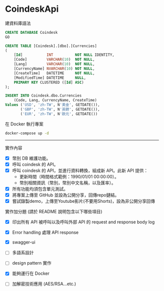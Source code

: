 # CoindeskApi

建資料庫語法

```sql
CREATE DATABASE Coindesk
GO

CREATE TABLE [Coindesk].[dbo].[Currencies]
(
    [Id]           INT          NOT NULL IDENTITY,
    [Code]         VARCHAR(10)  NOT NULL,
    [Lang]         VARCHAR(10)  NOT NULL,
    [CurrencyName] NVARCHAR(10) NOT NULL,
    [CreateTime]   DATETIME     NOT NULL,
    [ModifiedTime] DATETIME     NULL,
    PRIMARY KEY CLUSTERED ([Id] ASC)
);

INSERT INTO Coindesk.dbo.Currencies
    (Code, Lang, CurrencyName, CreateTime)
Values ('USD', 'zh-TW', N'美金', GETDATE()),
       ('GBP', 'zh-TW', N'英鎊', GETDATE()),
       ('EUR', 'zh-TW', N'歐元', GETDATE())
```

在 Docker 執行專案
```bash
docker-compose up -d
```

---

實作內容  
- [x] 幣別 DB 維護功能。
- [x] 呼叫 coindesk 的 API。
- [x] 呼叫 coindesk 的 API，並進行資料轉換，組成新 API。此新 API 提供：
  - 更新時間（時間格式範例：1990/01/01 00:00:00）。
  - 幣別相關資訊（幣別，幣別中文名稱，以及匯率）。
- [x] 所有功能均須包含單元測試。
- [x] 將專案上傳至 GitHub 並設為公開分享，回傳repo鏈結。
- [x] 嘗試錄製demo，上傳至Youtube影片(不要用Shorts)，設為非公開分享回傳

實作加分題 (請於 README 說明包含以下哪些項目)  
- [x] 印出所有 API 被呼叫以及呼叫外部 API 的 request and response  body log
- [x] Error handling 處理 API response
- [x] swagger-ui
- [ ] 多語系設計
- [ ] design pattern 實作
- [x] 能夠運行在 Docker
- [ ] 加解密技術應用 (AES/RSA…etc.)

